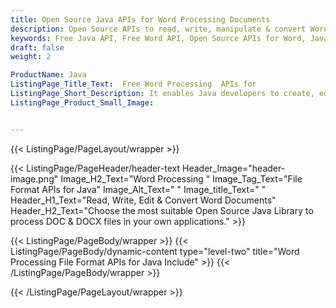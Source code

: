 ```yaml
---
title: Open Source Java APIs for Word Processing Documents
description: Open Source APIs to read, write, manipulate & convert Word formats using Java
keywords: Free Java API, Free Word API, Open Source APIs for Word, Java Word API, Create Free Word Document, Convert Word Document Free
draft: false
weight: 2

ProductName: Java
ListingPage_Title_Text:  Free Word Processing  APIs for
ListingPage_Short_Description: It enables Java developers to create, edit and convert Word documents to other popular file formats from their own Java applications.
ListingPage_Product_Small_Image: 


---
```


{{< ListingPage/PageLayout/wrapper >}}

{{< ListingPage/PageHeader/header-text
Header_Image="header-image.png"
Image_H2_Text="Word Processing "
Image_Tag_Text="File Format APIs for Java"
Image_Alt_Text=" "
Image_title_Text=" "
Header_H1_Text="Read, Write, Edit & Convert Word Documents"
Header_H2_Text="Choose the most suitable Open Source Java Library to process DOC & DOCX files in your own applications." >}}

{{< ListingPage/PageBody/wrapper >}}
{{< ListingPage/PageBody/dynamic-content type="level-two" title="Word Processing File Format APIs for Java Include" >}}
{{< /ListingPage/PageBody/wrapper >}}

{{< /ListingPage/PageLayout/wrapper >}}